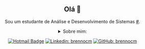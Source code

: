<div align="center">

  ## Olá 👋

<div align="center">

Sou um estudante de Análise e Desenvolvimento de Sistemas [#](https://www.linkedin.com/in/brennocm/).

<details>
  <summary>Sobre mim:</summary>
<div align="left">
 
``` js

brennocm@vm:/github$ ls
profile.sh
brennocm@vm:/github$ cat profile.sh
brennocm@vm:/github$
#!bin/bash

echo "hacking enthusiast"

sudo apt-get install nmap
sudo apt-get install burpsuit
sudo apt-get install ncat
sudo apt-get install proxychains4

#profile

so=kali,ubuntu,whonix,tails,windows
lin=c,bash
inte=CTF,hacking,programacao

echo "Sistemas operacionais: $so"
echo "Linguagens de programação: $lin"
echo "Interesses profissionais: $inte"


```
  </div>
</details>

[![Hotmail Badge](https://img.shields.io/badge/-Hotmail-0078D4?style=flat-square&logo=microsoft-outlook&logoColor=white&link=mailto:brennocmiranda@outlook.com)](mailto:brennocmiranda@outlook.com)
[![Linkedin: brennocm](https://img.shields.io/badge/-brennocm-blue?style=flat-square&logo=Linkedin&logoColor=white&link=https://www.linkedin.com/in/brennocm/)](https://www.linkedin.com/in/brennocm/)
[![GitHub: brennocm](https://img.shields.io/github/followers/brennocm?label=follow&style=social)](https://github.com/brennocm)
</div>


